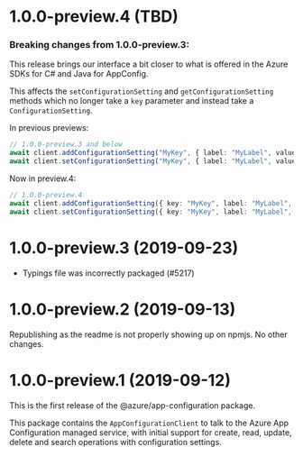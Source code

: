 # 1.0.0-preview.4 (TBD)

### Breaking changes from 1.0.0-preview.3:

This release brings our interface a bit closer to what is offered in the
Azure SDKs for C# and Java for AppConfig. 

This affects the `setConfigurationSetting` and `getConfigurationSetting`
methods which no longer take a `key` parameter and instead take 
a `ConfigurationSetting`.

In previous previews:
```typescript
// 1.0.0-preview.3 and below
await client.addConfigurationSetting("MyKey", { label: "MyLabel", value: "MyValue" });
await client.setConfigurationSetting("MyKey", { label: "MyLabel", value: "MyValue" });
```

Now in preview.4:
```typescript
// 1.0.0-preview.4
await client.addConfigurationSetting({ key: "MyKey", label: "MyLabel", value: "MyValue" });
await client.setConfigurationSetting({ key: "MyKey", label: "MyLabel", value: "MyValue" });
```

# 1.0.0-preview.3 (2019-09-23)

- Typings file was incorrectly packaged (#5217)

# 1.0.0-preview.2 (2019-09-13)

Republishing as the readme is not properly showing up on npmjs. No other changes.

# 1.0.0-preview.1 (2019-09-12)

This is the first release of the @azure/app-configuration package.

This package contains the `AppConfigurationClient` to talk to the Azure 
App Configuration managed service, with initial support for create, read,
update, delete and search operations with configuration settings.
